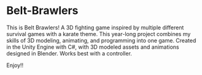 # Belt-Brawlers

This is Belt Brawlers! A 3D fighting game inspired by multiple different survival games with a karate theme.
This year-long project combines my skills of 3D modeling, animating, and programming into one game.
Created in the Unity Engine with C#, with 3D modeled assets and animations designed in Blender.
Works best with a controller.

Enjoy!!

